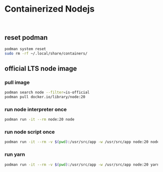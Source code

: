 # Containerized Nodejs

<br />




## reset podman
```bash
podman system reset
sudo rm -rf ~/.local/share/containers/
```




## official LTS node image

### pull image
```bash
podman search node --filter=is-official
podman pull docker.io/library/node:20
```

### run node interpreter once
```bash
podman run -it --rm node:20 node
```

### run node script once
```bash
podman run -it --rm -v $(pwd):/usr/src/app -w /usr/src/app node:20 node script.js
```

### run yarn
```bash
podman run -it --rm -v $(pwd):/usr/src/app -w /usr/src/app node:20 yarn
```
